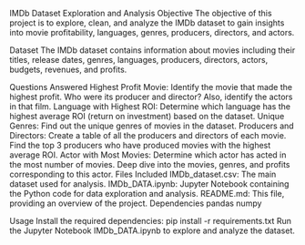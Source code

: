 IMDb Dataset Exploration and Analysis
Objective
The objective of this project is to explore, clean, and analyze the IMDb dataset to gain insights into movie profitability, languages, genres, producers, directors, and actors.

Dataset
The IMDb dataset contains information about movies including their titles, release dates, genres, languages, producers, directors, actors, budgets, revenues, and profits.

Questions Answered
Highest Profit Movie: Identify the movie that made the highest profit. Who were its producer and director? Also, identify the actors in that film.
Language with Highest ROI: Determine which language has the highest average ROI (return on investment) based on the dataset.
Unique Genres: Find out the unique genres of movies in the dataset.
Producers and Directors: Create a table of all the producers and directors of each movie. Find the top 3 producers who have produced movies with the highest average ROI.
Actor with Most Movies: Determine which actor has acted in the most number of movies. Deep dive into the movies, genres, and profits corresponding to this actor.
Files Included
IMDb_dataset.csv: The main dataset used for analysis.
IMDb_DATA.ipynb: Jupyter Notebook containing the Python code for data exploration and analysis.
README.md: This file, providing an overview of the project.
Dependencies
pandas
numpy

Usage
Install the required dependencies: pip install -r requirements.txt
Run the Jupyter Notebook IMDb_DATA.ipynb to explore and analyze the dataset.
